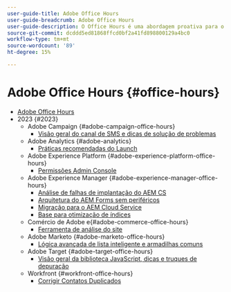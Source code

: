```yaml
---
user-guide-title: Adobe Office Hours
user-guide-breadcrumb: Adobe Office Hours
user-guide-description: O Office Hours é uma abordagem proativa para o desvio de casos, oferecendo aos clientes webinários com soluções específicas.
source-git-commit: dcddd5ed81868ffcd0bf2a41fd898800129a4bc0
workflow-type: tm+mt
source-wordcount: '89'
ht-degree: 15%

---
```



# Adobe Office Hours {#office-hours}

+ [Adobe Office Hours](overview.md)
+ 2023 {#2023}
   + Adobe Campaign {#adobe-campaign-office-hours}
      + [Visão geral do canal de SMS e dicas de solução de problemas](2023/ac-sms-channel-overview.md)
   + Adobe Analytics {#adobe-analytics}
      + [Práticas recomendadas do Launch](2023/launch-best-practices.md)
   + Adobe Experience Platform {#adobe-experience-platform-office-hours}
      + [Permissões Admin Console](2023/aep-admin-console-permissions.md)
   + Adobe Experience Manager {#adobe-experience-manager-office-hours}
      + [Análise de falhas de implantação do AEM CS](2023/aem-deployment-failures-analysis.md)
      + [Arquitetura do AEM Forms sem periféricos](2023/aem-forms-headless-architecture.md)
      + [Migração para o AEM Cloud Service](2023/migration-aemcs.md)
      + [Base para otimização de índices](2023/optimize-indexes-aemcs.md)
   + Comércio de Adobe e{#adobe-commerce-office-hours}
      + [Ferramenta de análise do site](2023/site-wide-analysis-tool.md)
   + Adobe Marketo {#adobe-marketo-office-hours}
      + [Lógica avançada de lista inteligente e armadilhas comuns](2023/marketo-common-pitfalls.md)
   + Adobe Target {#adobe-target-office-hours}
      + [Visão geral da biblioteca JavaScript, dicas e truques de depuração](2023/target-debugging-tips-and-tricks.md)
   + Workfront {#workfront-office-hours}
      + [Corrigir Contatos Duplicados](2023/workfront-fix-duplicate-contacts.md)
